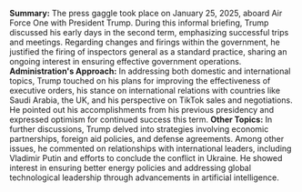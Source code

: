 **Summary:** The press gaggle took place on January 25, 2025, aboard Air Force One with President Trump. During this informal briefing, Trump discussed his early days in the second term, emphasizing successful trips and meetings. Regarding changes and firings within the government, he justified the firing of inspectors general as a standard practice, sharing an ongoing interest in ensuring effective government operations. **Administration's Approach:** In addressing both domestic and international topics, Trump touched on his plans for improving the effectiveness of executive orders, his stance on international relations with countries like Saudi Arabia, the UK, and his perspective on TikTok sales and negotiations. He pointed out his accomplishments from his previous presidency and expressed optimism for continued success this term. **Other Topics:** In further discussions, Trump delved into strategies involving economic partnerships, foreign aid policies, and defense agreements. Among other issues, he commented on relationships with international leaders, including Vladimir Putin and efforts to conclude the conflict in Ukraine. He showed interest in ensuring better energy policies and addressing global technological leadership through advancements in artificial intelligence.